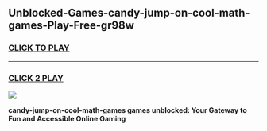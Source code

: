 
## Unblocked-Games-candy-jump-on-cool-math-games-Play-Free-gr98w
<h3>
<a href="https://premium76.site?title=candy-jump-on-cool-math-games&ref=15A">CLICK TO PLAY</a></h3>
<hr>

<h3>
<a href="https://premium76.site?title=candy-jump-on-cool-math-games&ref=15A">CLICK 2 PLAY</a>
  
</h3>

<a href="https://premium76.site?title=candy-jump-on-cool-math-games&ref=15A"><img src="https://clearcache.store/games.png"></a>


**candy-jump-on-cool-math-games games unblocked: Your Gateway to Fun and Accessible Online Gaming**
